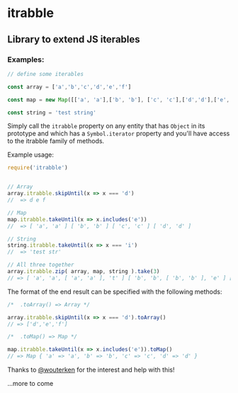 # itrabble

## Library to extend JS iterables

### Examples:

```js
// define some iterables

const array = ['a','b','c','d','e','f']

const map = new Map([['a', 'a'],['b', 'b'], ['c', 'c'],['d','d'],['e','e'],['f','f']])

const string = 'test string'
```

Simply call the `itrabble` property on any entity that has `Object` in its prototype and which has a `Symbol.iterator` property and you'll have access to the itrabble family of methods.

Example usage:
```js
require('itrabble')


// Array
array.itrabble.skipUntil(x => x === 'd')
//  => d e f

// Map
map.itrabble.takeUntil(x => x.includes('e'))
//  => [ 'a', 'a' ] [ 'b', 'b' ] [ 'c', 'c' ] [ 'd', 'd' ]

// String
string.itrabble.takeUntil(x => x === 'i')
//  => 'test str'

// All three together
array.itrabble.zip( array, map, string ).take(3)
// => [ 'a', 'a', [ 'a', 'a' ], 't' ] [ 'b', 'b', [ 'b', 'b' ], 'e' ] [ 'c', 'c', [ 'c', 'c' ], 's' ]
```

The format of the end result can be specified with the following methods:

```js
/*  .toArray() => Array */

array.itrabble.skipUntil(x => x === 'd').toArray()
// => ['d','e','f']

/*  .toMap() => Map */

map.itrabble.takeUntil(x => x.includes('e')).toMap()
// => Map { 'a' => 'a', 'b' => 'b', 'c' => 'c', 'd' => 'd' }

```

Thanks to [@wouterken](https://github.com/wouterken) for the interest and help with this!

...more to come
